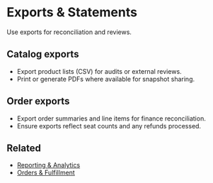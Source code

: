 # Exports & Statements

Use exports for reconciliation and reviews.

## Catalog exports
- Export product lists (CSV) for audits or external reviews.
- Print or generate PDFs where available for snapshot sharing.

## Order exports
- Export order summaries and line items for finance reconciliation.
- Ensure exports reflect seat counts and any refunds processed.

## Related
- [Reporting & Analytics](../reporting.md)
- [Orders & Fulfillment](../orders.md)
